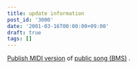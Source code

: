 ```yaml
---
title: update information
post_id: '3000'
date: '2001-03-16T00:00:00+09:00'
draft: true
tags: []
---
```


[Publish MIDI version](https://danmaq.com/tag/MIDI) of [public song (BMS)](https://danmaq.com/tag/MIDI) .
